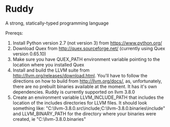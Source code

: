 # Ruddy
A strong, statically-typed programming language

Prereqs:

1. Install Python version 2.7 (not version 3) from https://www.python.org/
2. Download Quex from http://quex.sourceforge.net/ (currently using Quex version 0.65.10)
3. Make sure you have QUEX_PATH environment variable pointing to the location where you installed Quex
4. Install and build the LLVM suite from http://llvm.org/releases/download.html. You'll have to follow the directions on how to build
from http://llvm.org/docs/, as, unfortunately, there are no prebuilt binaries available at the moment. It has it's own dependencies.
Ruddy is currently supported on llvm 3.8.0
5. Create an environment variable LLVM_INCLUDE_PATH that includes the location of the includes directories for LLVM files. It should
look something like: "C:\llvm-3.8.0.src\include;C:\llvm-3.8.0.binaries\include" and LLVM_BINARY_PATH for the directory where your
binaries were created, ie "C:\llvm-3.8.0.binaries"
